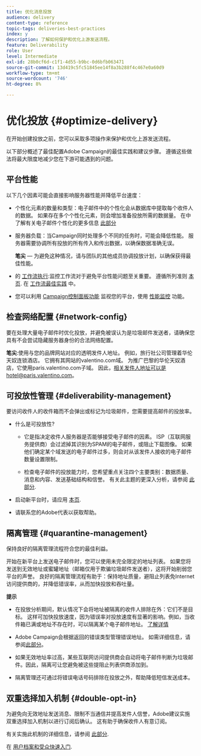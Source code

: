 ```yaml
---
title: 优化消息投放
audience: delivery
content-type: reference
topic-tags: deliveries-best-practices
index: y
description: 了解如何保护和优化上游发送流程。
feature: Deliverability
role: User
level: Intermediate
exl-id: 28b0cf6d-c1f1-4d55-b9bc-0d6bfb063471
source-git-commit: 13d419c5fc51845ee14f8a3b288f4c467e0a60d9
workflow-type: tm+mt
source-wordcount: '746'
ht-degree: 8%

---
```


# 优化投放 {#optimize-delivery}

在开始创建投放之前，您可以采取多项操作来保护和优化上游发送流程。

以下部分概述了最佳配置Adobe Campaign的最佳实践和建议步骤。 遵循这些做法将最大限度地减少您在下游可能遇到的问题。

## 平台性能

以下几个因素可能会直接影响服务器性能并降低平台速度：

* 个性化元素的数量和类型：电子邮件中的个性化会从数据库中提取每个收件人的数据。 如果存在多个个性化元素，则会增加准备投放所需的数据量。  在中了解有关电子邮件个性化的更多信息 [此部分](../../designing/using/personalization.md)

* 服务器负载：当Campaign同时处理多个不同的任务时，可能会降低性能。 服务器需要协调所有投放的所有传入和传出数据，以确保数据准确无误。

   **笔尖**  — 为避免这种情况，请与团队的其他成员协调投放计划，以确保获得最佳性能。

* 的 [工作流执行](../../automating/using/about-workflow-execution.md):监控工作流对于避免平台性能问题至关重要。 遵循所列准则 [本页](../../automating/using/monitoring-workflow-execution.md). 在 [工作流最佳实践](../../automating/using/best-practices-workflows.md) 中。

* 您可以利用 [Campaign控制面板功能](https://experienceleague.adobe.com/docs/control-panel/using/discover-control-panel/key-features.html?lang=zh-Hans) 监视您的平台，使用 [性能监控](https://experienceleague.adobe.com/docs/control-panel/using/performance-monitoring/about-performance-monitoring.html?lang=zh-Hans) 功能。

## 检查网络配置 {#network-config}

要在处理大量电子邮件时优化投放，并避免被误认为是垃圾邮件发送者，请确保您具有不会尝试隐藏服务器身份的合法网络配置。

**笔尖**:使用与您的品牌网站对应的透明发件人地址。 例如，旅行社公司管理着华伦天奴连锁酒店。 它拥有其网站的valentino.com域。 为推广巴黎的华伦天奴酒店，它使用paris.valentino.com子域。 因此，相关发件人地址可以是hotel@paris.valentino.com。

## 可投放性管理 {#deliverability-management}

要访问收件人的收件箱而不会弹出或标记为垃圾邮件，您需要提高邮件的投放率。

* 什么是可投放性?

   * 它是指决定收件人服务器是否能够接受电子邮件的因素。 ISP（互联网服务提供商）会过滤掉其识别为SPAM的电子邮件，或阻止下载图像。 如果他们确定某个域发送的电子邮件过多，则会对从该发件人接收的电子邮件数量设置限制。

   * 检查电子邮件的投放能力时，您希望重点关注四个主要类别：数据质量、消息和内容、发送基础结构和信誉。 有关此主题的更深入分析，请参阅 [此部分](../../sending/using/about-deliverability.md).

* 启动新平台时，请应用 [本页](https://experienceleague.adobe.com/docs/deliverability-learn/deliverability-best-practice-guide/transition-process/switching-email-platforms.html#transition-process).

* 请联系您的Adobe代表以获取帮助。

## 隔离管理 {#quarantine-management}

保持良好的隔离管理流程符合您的最佳利益。

开始在新平台上发送电子邮件时，您可以使用未完全限定的地址列表。 如果您将发送到无效地址或蜜罐地址（邮箱仅用于欺骗垃圾邮件发送者），这将开始削弱您平台的声誉。 良好的隔离管理流程有助于：保持地址质量，避阻止列表免Internet访问提供商的，并降低错误率，从而加快投放和吞吐量。

**提示**

* 在投放分析期间，默认情况下会将地址被隔离的收件人排除在外：它们不是目标。 这样可加快投放速度，因为错误率对投放速度有显著的影响。例如，当收件箱已满或地址不存在时，可以隔离某个电子邮件地址。 [了解详情](../../sending/using/understanding-quarantine-management.md#identifying-quarantined-addresses)

* Adobe Campaign会根据返回的错误类型管理错误地址。 如需详细信息，请参阅[此部分](../../sending/using/understanding-quarantine-management.md)。

* 如果无效地址率过高，某些互联网访问提供商会自动将电子邮件判断为垃圾邮件。因此，隔离可让您避免被这些提阻止列表供商添加到。

* 隔离管理还可通过将错误电话号码排除在投放之外，帮助降低短信发送成本。

## 双重选择加入机制 {#double-opt-in}

为避免向无效地址发送消息、限制不当通信并提高发件人信誉，Adobe建议实施双重选择加入机制以进行订阅后确认。 这有助于确保收件人有意订阅。

有关实施此机制的详细信息，请参阅 [此部分](../../audiences/using/about-opt-in-and-opt-out-in-campaign.md).

在 [用户档案和受众快速入门](../../audiences/using/get-started-profiles-and-audiences.md).
